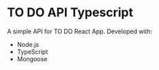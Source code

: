 # TO DO API Typescript

A simple API for TO DO React App. Developed with:

- Node.js
- TypeScript
- Mongoose
